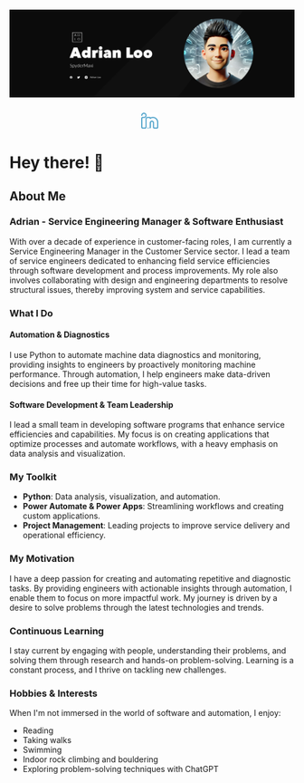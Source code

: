 # [![Spydermaxi Header](https://github.com/spydermaxi/spydermaxi/blob/main/assets/graphic_source/adrianloo_banner_dark_new.png)](#)

<p align='center'>
<a href="https://www.linkedin.com/in/adrian-loo-spydermaxi/"><img alt="LinkedIn" height="30" src="https://github.com/spydermaxi/spydermaxi/blob/main/assets/social_icons/linkedin.png?raw=true"></a>&nbsp;&nbsp;
</p>

# Hey there! 👋

## About Me

### Adrian - Service Engineering Manager & Software Enthusiast

With over a decade of experience in customer-facing roles, I am currently a Service Engineering Manager in the Customer Service sector. I lead a team of service engineers dedicated to enhancing field service efficiencies through software development and process improvements. My role also involves collaborating with design and engineering departments to resolve structural issues, thereby improving system and service capabilities.

### What I Do

#### Automation & Diagnostics
I use Python to automate machine data diagnostics and monitoring, providing insights to engineers by proactively monitoring machine performance. Through automation, I help engineers make data-driven decisions and free up their time for high-value tasks.

#### Software Development & Team Leadership
I lead a small team in developing software programs that enhance service efficiencies and capabilities. My focus is on creating applications that optimize processes and automate workflows, with a heavy emphasis on data analysis and visualization.

### My Toolkit

- **Python**: Data analysis, visualization, and automation.
- **Power Automate & Power Apps**: Streamlining workflows and creating custom applications.
- **Project Management**: Leading projects to improve service delivery and operational efficiency.

### My Motivation

I have a deep passion for creating and automating repetitive and diagnostic tasks. By providing engineers with actionable insights through automation, I enable them to focus on more impactful work. My journey is driven by a desire to solve problems through the latest technologies and trends.

### Continuous Learning

I stay current by engaging with people, understanding their problems, and solving them through research and hands-on problem-solving. Learning is a constant process, and I thrive on tackling new challenges.

### Hobbies & Interests

When I'm not immersed in the world of software and automation, I enjoy:
- Reading
- Taking walks
- Swimming
- Indoor rock climbing and bouldering
- Exploring problem-solving techniques with ChatGPT

<!-- -----

### Personal Blog

I'm learning to write regularly, most of which you will find on my personal website [spydermaxi.com](https://spydermaxi.com) -->
